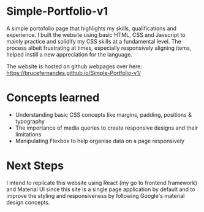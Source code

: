 # Simple-Portfolio-v1
A simple portofolio page that highlights my skills, qualifications and experience. I built the website using basic HTML, CSS and Javscript to mainly practice
and solidify my CSS skills at a fundamental level. The process albeit frustrating at times, especially responsively aligning items, helped instill a new appreciation
for the language. 

The website is hosted on github webpages over here: https://brucefernandes.github.io/Simple-Portfolio-v1/

# Concepts learned
- Understanding basic CSS concepts like margins, padding, positions & typography
- The importance of media queries to create responsive designs and their limitations
- Manipulating Flexbox to help organise data on a page responsively 

# Next Steps
I intend to replicate this website using React (my go to frontend framework) and Material UI since this site is a single page application by default
and to improve the styling and responsiveness by following Google's material design concepts. 
